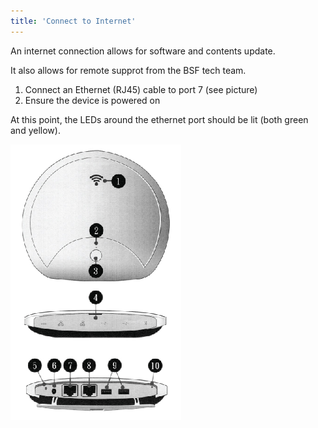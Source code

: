 ```yaml
---
title: 'Connect to Internet'
---
```


An internet connection allows for software and contents update.

It also allows for remote supprot from the BSF tech team.

1. Connect an Ethernet (RJ45) cable to port 7 (see picture)
2. Ensure the device is powered on

At this point, the LEDs around the ethernet port should be lit (both green and yellow).

![](../cap_connector.png)
